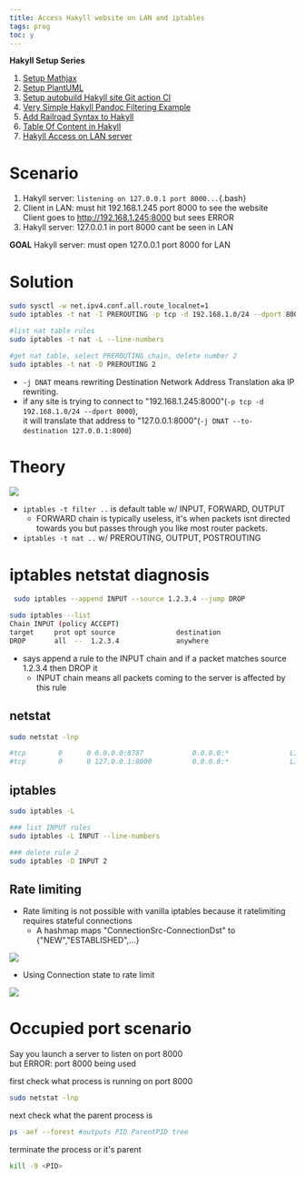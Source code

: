 ```yaml
---
title: Access Hakyll website on LAN and iptables
tags: prog
toc: y
---
```


**Hakyll Setup Series**  

1. [Setup Mathjax](2021-08-23-HakyllSetupMathjax.html)
2. [Setup PlantUML](2021-08-24-HakyllPlantUML2.html)
3. [Setup autobuild Hakyll site Git action CI](2021-06-28-HakyllGitAction.html)
4. [Very Simple Hakyll Pandoc Filtering Example](2021-08-23-PandocFiltering.html)
5. [Add Railroad Syntax to Hakyll](2021-10-01-RailroadSyntax.html)
6. [Table Of Content in Hakyll](2021-10-01-TableOfContent.html)
7. [Hakyll Access on LAN server](2021-11-07-HakyllAccessOnLAN.html)


# Scenario

1. Hakyll server: `listening on 127.0.0.1 port 8000...`{.bash}  
2. Client in LAN: must hit 192.168.1.245 port 8000 to see the website  
Client goes to http://192.168.1.245:8000 but sees ERROR    
3. Hakyll server: 127.0.0.1 in port 8000 cant be seen in LAN  

**GOAL** Hakyll server: must open 127.0.0.1 port 8000 for LAN   

# Solution

```bash
sudo sysctl -w net.ipv4.conf.all.route_localnet=1
sudo iptables -t nat -I PREROUTING -p tcp -d 192.168.1.0/24 --dport 8000 -j DNAT --to-destination 127.0.0.1:8000
```

```bash
#list nat table rules
sudo iptables -t nat -L --line-numbers
```

```bash
#get nat table, select PREROUTING chain, delete number 2 
sudo iptables -t nat -D PREROUTING 2
```

* `-j DNAT` means rewriting Destination Network Address Translation aka IP rewriting.
* if any site is trying to connect to "192.168.1.245:8000"(`-p tcp -d 192.168.1.0/24 --dport 8000`),  
it will translate that address to "127.0.0.1:8000"(`-j DNAT --to-destination 127.0.0.1:8000`)  


# Theory

![](https://www.karlrupp.net/en/computer/computer/graphics/nat-chains.gif)

* `iptables -t filter ..` is default table w/ INPUT, FORWARD, OUTPUT    
  *  FORWARD chain is typically useless, it's when packets isnt directed towards you but passes through you like most router packets.
* `iptables -t nat ..` w/ PREROUTING, OUTPUT, POSTROUTING
  

# iptables netstat diagnosis



```bash
 sudo iptables --append INPUT --source 1.2.3.4 --jump DROP

sudo iptables --list
Chain INPUT (policy ACCEPT)
target     prot opt source               destination
DROP       all  --  1.2.3.4              anywhere
 ```
 
 * says append a rule to the INPUT chain and if a packet matches source 1.2.3.4 then DROP it
   * INPUT chain means all packets coming to the server is affected by this rule

## netstat

```bash
sudo netstat -lnp

#tcp        0      0 0.0.0.0:8787            0.0.0.0:*               LISTEN      734/rserver 
#tcp        0      0 127.0.0.1:8000          0.0.0.0:*               LISTEN      149480/myblog 
```

## iptables

```bash
sudo iptables -L
```

```bash
### list INPUT rules
sudo iptables -L INPUT --line-numbers

### delete rule 2
sudo iptables -D INPUT 2
```

## Rate limiting

* Rate limiting is not possible with vanilla iptables because it ratelimiting requires stateful connections
  * A hashmap maps "ConnectionSrc-ConnectionDst" to {"NEW","ESTABLISHED",...}

![](https://docs.google.com/drawings/d/e/2PACX-1vTu9nsWsRUn_a9IBpaKgBjGNGR14-AknVFs70pix7PFL2eQcqY1BagQztrH_duZDUleZ97Iq5vBnnPc/pub?w=1238&h=676)

* Using Connection state to rate limit

![](https://docs.google.com/drawings/d/e/2PACX-1vQgl3VdRoyti8ryMF-_NwUSgiDpdF88qGAKm3XTfAOLdV1_SOqeoJllLFtsLXSp5is9lxNHH7rlxd9H/pub?w=1297&h=554)


# Occupied port scenario

Say you launch a server to listen on port 8000  
but ERROR: port 8000 being used  

first check what process is running on port 8000 
```bash
sudo netstat -lnp
```

next check what the parent process is
```bash
ps -aef --forest #outputs PID ParentPID tree
```

terminate the process or it's parent
```bash
kill -9 <PID>
```